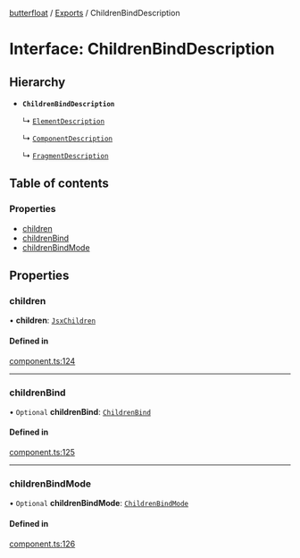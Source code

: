 [butterfloat](../README.md) / [Exports](../modules.md) / ChildrenBindDescription

# Interface: ChildrenBindDescription

## Hierarchy

- **`ChildrenBindDescription`**

  ↳ [`ElementDescription`](ElementDescription.md)

  ↳ [`ComponentDescription`](ComponentDescription.md)

  ↳ [`FragmentDescription`](FragmentDescription.md)

## Table of contents

### Properties

- [children](ChildrenBindDescription.md#children)
- [childrenBind](ChildrenBindDescription.md#childrenbind)
- [childrenBindMode](ChildrenBindDescription.md#childrenbindmode)

## Properties

### children

• **children**: [`JsxChildren`](../modules.md#jsxchildren)

#### Defined in

[component.ts:124](https://github.com/WorldMaker/butterfloat/blob/d39706f/component.ts#L124)

___

### childrenBind

• `Optional` **childrenBind**: [`ChildrenBind`](../modules.md#childrenbind)

#### Defined in

[component.ts:125](https://github.com/WorldMaker/butterfloat/blob/d39706f/component.ts#L125)

___

### childrenBindMode

• `Optional` **childrenBindMode**: [`ChildrenBindMode`](../modules.md#childrenbindmode)

#### Defined in

[component.ts:126](https://github.com/WorldMaker/butterfloat/blob/d39706f/component.ts#L126)
